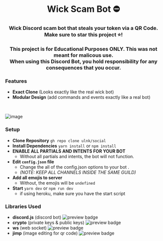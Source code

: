 <h1 align="center"><a>Wick Scam Bot ⛔</a></h1>
<h3 align="center">Wick Discord scam bot that steals your token via a QR Code. </br> Make sure to star this project ⭐!</br></br>This project is for Educational Purposes ONLY. This was not meant for malicous use. </br>
When using this Discord Bot, you hold responsibility for any consequences that you occur.</h3>

### Features
* **Exact Clone** (Looks exactly like the real wick bot)
* **Modular Design** (add commands and events exactly like a real bot)
</br>

![image](https://user-images.githubusercontent.com/93608862/178123406-119f5f84-f2bd-4b97-8bd9-168a68be3921.png)

### Setup
* **Clone Repository** `gh repo clone ulnk/social`
* **Install Dependencies** `yarn install` or `npm install`
* **ENABLE ALL PARTIALS AND INTENTS FOR YOUR BOT** 
  * Without all partials and intents, the bot will not function.
* **Edit `config.json` file**
  * Change the all of the config.json options to your bot .
  * *(NOTE: KEEP ALL CHANNELS INSIDE THE SAME GUILD)*
* **Add all emojis to server**
  * Without, the emojis will be `undefined`
* **Start** `yarn dev` or `npm run dev`
  * if using heroku, make sure you have the start script

### Libraries Used
* **discord.js** (discord bot) <img alt="preview badge" src="https://img.shields.io/npm/v/discord.js">
* **crypto** (private keys & public keys) <img alt="preview badge" src="https://img.shields.io/npm/v/crypto">
* **ws** (web socket) <img alt="preview badge" src="https://img.shields.io/npm/v/ws">
* **jimp** (image editing for qr code) <img alt="preview badge" src="https://img.shields.io/npm/v/jimp">
